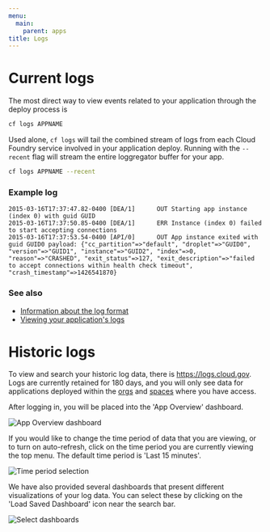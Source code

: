 ```yaml
---
menu:
  main:
    parent: apps
title: Logs
---
```


# Current logs
The most direct way to view events related to your application through the deploy process is

```bash
cf logs APPNAME
```

Used alone, `cf logs` will tail the combined stream of logs from each Cloud Foundry service involved in your application deploy. Running with the `--recent` flag will stream the entire loggregator buffer for your app.

```bash
cf logs APPNAME --recent
```

### Example log

  	2015-03-16T17:37:47.82-0400 [DEA/1]      OUT Starting app instance (index 0) with guid GUID
  	2015-03-16T17:37:50.85-0400 [DEA/1]      ERR Instance (index 0) failed to start accepting connections
  	2015-03-16T17:37:53.54-0400 [API/0]      OUT App instance exited with guid GUID0 payload: {"cc_partition"=>"default", "droplet"=>"GUID0", "version"=>"GUID1", "instance"=>"GUID2", "index"=>0, "reason"=>"CRASHED", "exit_status"=>127, "exit_description"=>"failed to accept connections within health check timeout", "crash_timestamp"=>1426541870}


### See also

* [Information about the log format](https://docs.cloudfoundry.org/devguide/deploy-apps/streaming-logs.html)
* [Viewing your application's logs](https://docs.cloudfoundry.org/devguide/deploy-apps/streaming-logs.html#view)

# Historic logs

To view and search your historic log data, there is https://logs.cloud.gov. Logs are currently retained for 180 days, and you will only see data for applications deployed within the [orgs](http://docs.cloudfoundry.org/concepts/roles.html#orgs) and [spaces](http://docs.cloudfoundry.org/concepts/roles.html#spaces) where you have access.

After logging in, you will be placed into the 'App Overview' dashboard.

![App Overview dashboard](/img/app-overview-450.png)

If you would like to change the time period of data that you are viewing, or to turn on auto-refresh, click on the time period you are currently viewing the top menu. The default time period is 'Last 15 minutes'.

![Time period selection](/img/time-period-450.png)

We have also provided several dashboards that present different visualizations of your log data. You can select these by clicking on the 'Load Saved Dashboard' icon near the search bar.

![Select dashboards](/img/select-dashboard-450.png)